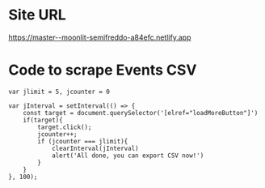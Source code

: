 # Site URL
https://master--moonlit-semifreddo-a84efc.netlify.app
# Code to scrape Events CSV 

```
var jlimit = 5, jcounter = 0 

var jInterval = setInterval(() => {
    const target = document.querySelector('[elref="loadMoreButton"]')
    if(target){
        target.click();
        jcounter++;
        if (jcounter === jlimit){
            clearInterval(jInterval)
            alert('All done, you can export CSV now!')
        }
    }
}, 100);
```


